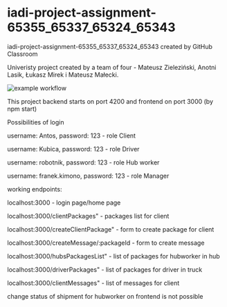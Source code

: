 # iadi-project-assignment-65355_65337_65324_65343


iadi-project-assignment-65355_65337_65324_65343 created by GitHub Classroom




Univeristy project created by a team of four - Mateusz Zieleziński, Anotni Lasik, Łukasz Mirek i Mateusz Małecki.

![example workflow](https://github.com/IADI-FCT-NOVA/iadi-project-assignment-65355_65337_65324_65343/actions/workflows/maven.yml/badge.svg)

This project backend starts on port 4200 and frontend on port 3000 (by npm start)

Possibilities of login

  username: Antos, password: 123 - role Client
  
  username: Kubica, password: 123 - role Driver
  
  username: robotnik, password: 123 - role Hub worker
  
  username: franek.kimono, password: 123 - role Manager


working endpoints:

  localhost:3000 - login page/home page

  localhost:3000/clientPackages" - packages list for client 

  localhost:3000/createClientPackage" - form to create package for client

  localhost:3000/createMessage/:packageId - form to create message

  localhost:3000/hubsPackagesList" - list of packages for hubworker in hub

  localhost:3000/driverPackages" - list of packages for driver in truck

  localhost:3000/clientMessages" - list of messages for client


change status of shipment for hubworker on frontend is not possible
